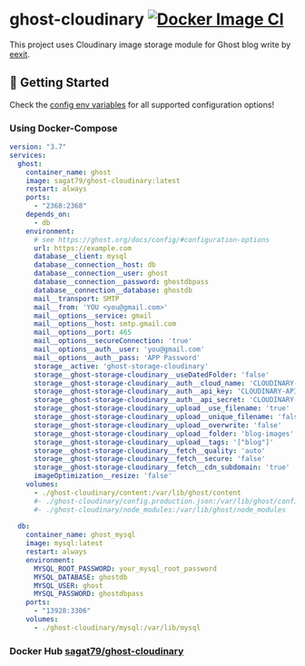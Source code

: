 # ghost-cloudinary [![Docker Image CI](https://github.com/sagat79/ghost-cloudinary/actions/workflows/main.yml/badge.svg?branch=main)](https://github.com/sagat79/ghost-cloudinary/actions/workflows/main.yml)

This project uses Cloudinary image storage module for Ghost blog write by [eexit](https://github.com/eexit/ghost-storage-cloudinary). 

## 🚀 Getting Started

Check the [config env variables](https://ghost.org/docs/config/#configuration-options) for all supported configuration options!

### Using Docker-Compose

```yml
version: "3.7"
services:
  ghost:
    container_name: ghost
    image: sagat79/ghost-cloudinary:latest
    restart: always
    ports:
      - "2368:2368"
    depends_on:
      - db
    environment:
      # see https://ghost.org/docs/config/#configuration-options
      url: https://example.com
      database__client: mysql
      database__connection__host: db
      database__connection__user: ghost
      database__connection__password: ghostdbpass
      database__connection__database: ghostdb
      mail__transport: SMTP
      mail__from: 'YOU <you@gmail.com>'
      mail__options__service: gmail
      mail__options__host: smtp.gmail.com
      mail__options__port: 465
      mail__options__secureConnection: 'true'
      mail__options__auth__user: 'you@gmail.com'
      mail__options__auth__pass: 'APP Password'
      storage__active: 'ghost-storage-cloudinary'
      storage__ghost-storage-cloudinary__useDatedFolder: 'false'
      storage__ghost-storage-cloudinary__auth__cloud_name: 'CLOUDINARY-CLOUD-NAME'
      storage__ghost-storage-cloudinary__auth__api_key: 'CLOUDINARY-API-KEY'
      storage__ghost-storage-cloudinary__auth__api_secret: 'CLOUDINARY-API-SECRET'
      storage__ghost-storage-cloudinary__upload__use_filename: 'true'
      storage__ghost-storage-cloudinary__upload__unique_filename: 'false'
      storage__ghost-storage-cloudinary__upload__overwrite: 'false'
      storage__ghost-storage-cloudinary__upload__folder: 'blog-images'
      storage__ghost-storage-cloudinary__upload__tags: '["blog"]'
      storage__ghost-storage-cloudinary__fetch__quality: 'auto'
      storage__ghost-storage-cloudinary__fetch__secure: 'false'
      storage__ghost-storage-cloudinary__fetch__cdn_subdomain: 'true'
      imageOptimization__resize: 'false'
    volumes:
      - ./ghost-cloudinary/content:/var/lib/ghost/content
      #- ./ghost-cloudinary/config.production.json:/var/lib/ghost/config.production.json
      #- ./ghost-cloudinary/node_modules:/var/lib/ghost/node_modules
      
  db:
    container_name: ghost_mysql
    image: mysql:latest
    restart: always
    environment:
      MYSQL_ROOT_PASSWORD: your_mysql_root_password
      MYSQL_DATABASE: ghostdb
      MYSQL_USER: ghost
      MYSQL_PASSWORD: ghostdbpass
    ports:
      - "13928:3306"
    volumes:
      - ./ghost-cloudinary/mysql:/var/lib/mysql
```

### Docker Hub [sagat79/ghost-cloudinary](https://hub.docker.com/r/sagat79/ghost-cloudinary)